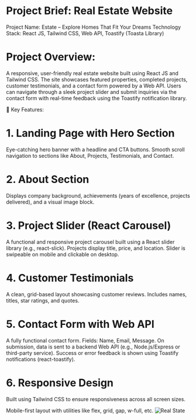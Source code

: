 # Project Brief: Real Estate Website
Project Name:  Estate – Explore Homes That Fit Your Dreams
Technology Stack: React JS, Tailwind CSS, Web API, Toastify (Toasta Library)

# Project Overview:
A responsive, user-friendly real estate website built using React JS and Tailwind CSS. The site showcases featured properties, completed projects, customer testimonials, and a contact form powered by a Web API. Users can navigate through a sleek project slider and submit inquiries via the contact form with real-time feedback using the Toastify notification library.

🧩 Key Features:
# 1. Landing Page with Hero Section
Eye-catching hero banner with a headline and CTA buttons.
Smooth scroll navigation to sections like About, Projects, Testimonials, and Contact.

# 2. About Section
Displays company background, achievements (years of excellence, projects delivered), and a visual image block.

# 3. Project Slider (React Carousel)
A functional and responsive project carousel built using a React slider library (e.g., react-slick).
Projects display title, price, and location.
Slider is swipeable on mobile and clickable on desktop.

# 4. Customer Testimonials
A clean, grid-based layout showcasing customer reviews.
Includes names, titles, star ratings, and quotes.

# 5. Contact Form with Web API
A fully functional contact form.
Fields: Name, Email, Message.
On submission, data is sent to a backend Web API (e.g., Node.js/Express or third-party service).
Success or error feedback is shown using Toastify notifications (react-toastify).

# 6. Responsive Design
Built using Tailwind CSS to ensure responsiveness across all screen sizes.

Mobile-first layout with utilities like flex, grid, gap, w-full, etc.
![Real State](https://github.com/user-attachments/assets/a51e50f0-319b-41f2-956f-18b9e19152a2)

